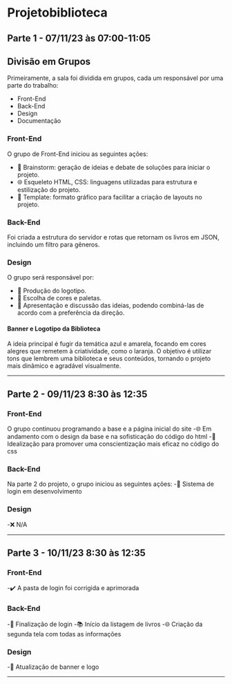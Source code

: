 # Projetobiblioteca


## Parte 1 - 07/11/23 às 07:00-11:05

## Divisão em Grupos
Primeiramente, a sala foi dividida em grupos, cada um responsável por uma parte do trabalho:
- Front-End
- Back-End
- Design
- Documentação

### Front-End
O grupo de Front-End iniciou as seguintes ações:
- 🧠 Brainstorm: geração de ideias e debate de soluções para iniciar o projeto.
- 🌐 Esqueleto HTML, CSS: linguagens utilizadas para estrutura e estilização do projeto.
- 📐 Template: formato gráfico para facilitar a criação de layouts no projeto.

### Back-End
Foi criada a estrutura do servidor e rotas que retornam os livros em JSON, incluindo um filtro para gêneros.

### Design
O grupo será responsável por:
- 🎨 Produção do logotipo.
- 🎨 Escolha de cores e paletas.
- 📣 Apresentação e discussão das ideias, podendo combiná-las de acordo com a preferência da direção.

#### Banner e Logotipo da Biblioteca
A ideia principal é fugir da temática azul e amarela, focando em cores alegres que remetem à criatividade, como o laranja. O objetivo é utilizar tons que lembrem uma biblioteca e seus conteúdos, tornando o projeto mais dinâmico e agradável visualmente.


-----------------------------------------------------------------------------------------------------------------------------------------------------------------------------

## Parte 2 - 09/11/23 8:30 às 12:35

### Front-End
O grupo continuou programando a base e a página inicial do site 
-🌐 Em andamento com o design da base e na sofisticação do código do html 
-🎨 Idealização para promover uma conscientização mais eficaz no código do css

### Back-End
Na parte 2 do projeto, o grupo iniciou as seguintes ações:
-🔐 Sistema de login em desenvolvimento

### Design
-❌ N/A

-----------------------------------------------------------------------------------------------------------------------------------------------------------------------------

## Parte 3 - 10/11/23 8:30 às 12:35

### Front-End
-✔️ A pasta de login foi corrigida e aprimorada

### Back-End
-🔐 Finalização de login
-📚 Início da listagem de livros 
-🌐 Criação da segunda tela com todas as informações

### Design
-🎨 Atualização de banner e logo

-----------------------------------------------------------------------------------------------------------------------------------------------------------------------------











